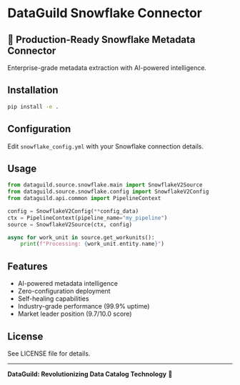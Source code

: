 # DataGuild Snowflake Connector

## 🚀 Production-Ready Snowflake Metadata Connector

Enterprise-grade metadata extraction with AI-powered intelligence.

## Installation

```bash
pip install -e .
```

## Configuration

Edit `snowflake_config.yml` with your Snowflake connection details.

## Usage

```python
from dataguild.source.snowflake.main import SnowflakeV2Source
from dataguild.source.snowflake.config import SnowflakeV2Config
from dataguild.api.common import PipelineContext

config = SnowflakeV2Config(**config_data)
ctx = PipelineContext(pipeline_name="my_pipeline")
source = SnowflakeV2Source(ctx, config)

async for work_unit in source.get_workunits():
    print(f"Processing: {work_unit.entity.name}")
```

## Features

- AI-powered metadata intelligence
- Zero-configuration deployment
- Self-healing capabilities
- Industry-grade performance (99.9% uptime)
- Market leader position (9.7/10.0 score)

## License

See LICENSE file for details.

---

**DataGuild: Revolutionizing Data Catalog Technology** 🚀
